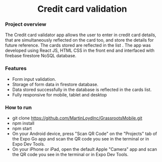 <h1 align="center">Credit card validation</h1>

### Project overview
The Credit card validator app allows the user to enter in credit card details, that are simultaneously reflected on the card too, 
and store the details for future reference. The cards stored are reflected in the list . The app was developed using React JS, HTML 
CSS in the front end and interfaced with firebase firestore NoSQL database.

### Features
- Form input validation.
- Storage of form data in firestore database.
- Data stored successfully in the database is reflected in the cards list.
- Fully responsive for mobile, tablet and desktop

### How to run
- git clone https://github.com/MartinLoydInc/GrassrootsMobile.git
- npm install
- npm start
-  On your Android device, press "Scan QR Code" on the "Projects" tab of the Expo Go app and scan the QR code you see in the terminal or in Expo Dev Tools.
-  On your iPhone or iPad, open the default Apple "Camera" app and scan the QR code you see in the terminal or in Expo Dev Tools.
